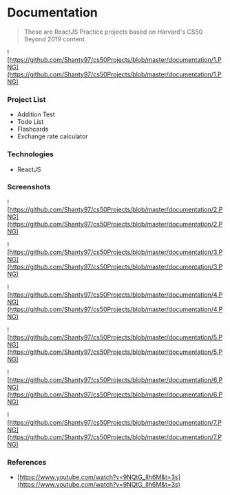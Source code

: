 # Documentation

> These are ReactJS Practice projects based on Harvard's CS50 Beyond 2019 content.

![https://github.com/Shanty97/cs50Projects/blob/master/documentation/1.PNG](https://github.com/Shanty97/cs50Projects/blob/master/documentation/1.PNG)

### Project List

- Addition Test
- Todo List
- Flashcards
- Exchange rate calculator

### Technologies

- ReactJS

### Screenshots



![https://github.com/Shanty97/cs50Projects/blob/master/documentation/2.PNG](https://github.com/Shanty97/cs50Projects/blob/master/documentation/2.PNG)

![https://github.com/Shanty97/cs50Projects/blob/master/documentation/3.PNG](https://github.com/Shanty97/cs50Projects/blob/master/documentation/3.PNG)

![https://github.com/Shanty97/cs50Projects/blob/master/documentation/4.PNG](https://github.com/Shanty97/cs50Projects/blob/master/documentation/4.PNG)

![https://github.com/Shanty97/cs50Projects/blob/master/documentation/5.PNG](https://github.com/Shanty97/cs50Projects/blob/master/documentation/5.PNG)

![https://github.com/Shanty97/cs50Projects/blob/master/documentation/6.PNG](https://github.com/Shanty97/cs50Projects/blob/master/documentation/6.PNG)

![https://github.com/Shanty97/cs50Projects/blob/master/documentation/7.PNG](https://github.com/Shanty97/cs50Projects/blob/master/documentation/7.PNG)

### References

- [https://www.youtube.com/watch?v=9NQtG_IIh6M&t=3s](https://www.youtube.com/watch?v=9NQtG_IIh6M&t=3s)
